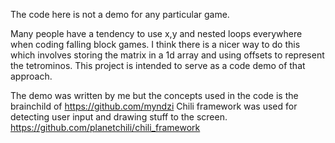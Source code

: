 The code here is not a demo for any particular game.

Many people have a tendency to use x,y and nested loops everywhere when coding falling block games. 
I think there is a nicer way to do this which involves storing the matrix in a 1d array and using offsets to represent the tetrominos.
This project is intended to serve as a code demo of that approach. 

The demo was written by me but the concepts used in the code is the brainchild of https://github.com/myndzi
Chili framework was used for detecting user input and drawing stuff to the screen. https://github.com/planetchili/chili_framework
